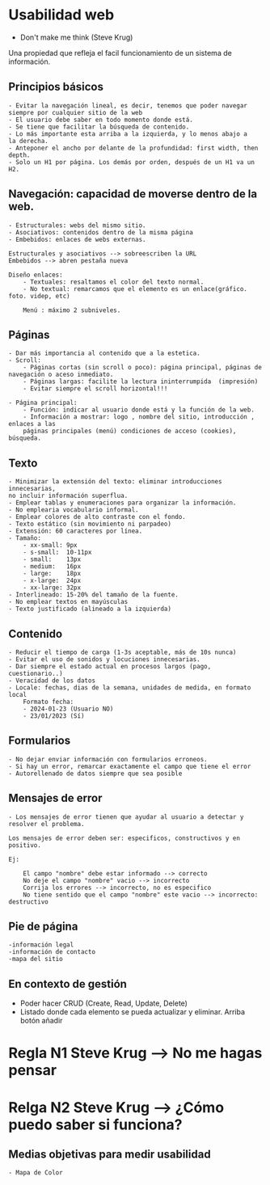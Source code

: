 # Usabilidad web

- Don't make me think (Steve Krug)

Una propiedad que refleja el  facil funcionamiento de un sistema de
información.

## Principios básicos
    - Evitar la navegación lineal, es decir, tenemos que poder navegar siempre por cualquier sitio de la web
    - El usuario debe saber en todo momento donde está. 
    - Se tiene que facilitar la búsqueda de contenido.
    - Lo más importante esta arriba a la izquierda, y lo menos abajo a 
    la derecha. 
    - Anteponer el ancho por delante de la profundidad: first width, then 
    depth.
    - Solo un H1 por página. Los demás por orden, después de un H1 va un 
    H2.


## Navegación: capacidad de moverse dentro de la web.

    - Estructurales: webs del mismo sitio.
    - Asociativos: contenidos dentro de la misma página 
    - Embebidos: enlaces de webs externas.

    Estructurales y asociativos --> sobreescriben la URL
    Embebidos --> abren pestaña nueva

    Diseño enlaces:
        - Textuales: resaltamos el color del texto normal.
        - No textual: remarcamos que el elemento es un enlace(gráfico. foto. videp, etc)

        Menú : máximo 2 subniveles.

## Páginas 

    - Dar más importancia al contenido que a la estetica.
    - Scroll:
        - Páginas cortas (sin scroll o poco): página principal, páginas de navegación o aceso inmediato.
        - Páginas largas: facilite la lectura ininterrumpida  (impresión)
        - Evitar siempre el scroll horizontal!!!

    - Página principal:
        - Función: indicar al usuario donde está y la función de la web.
        - Información a mostrar: logo , nombre del sitio, introducción , enlaces a las 
        páginas principales (menú) condiciones de acceso (cookies), búsqueda.

## Texto 

    - Minimizar la extensión del texto: eliminar introducciones innecesarias, 
    no incluir información superflua.
    - Emplear tablas y enumeraciones para organizar la información.
    - No emplearia vocabulario informal.
    - Emplear colores de alto contraste con el fondo.
    - Texto estático (sin movimiento ni parpadeo)
    - Extensión: 60 caracteres por línea.
    - Tamaño:
        - xx-small: 9px
        - s-small:  10-11px
        - small:    13px
        - medium:   16px
        - large:    18px
        - x-large:  24px
        - xx-large: 32px
    - Interlineado: 15-20% del tamaño de la fuente.
    - No emplear textos en mayúsculas
    - Texto justificado (alineado a la izquierda)

## Contenido

    - Reducir el tiempo de carga (1-3s aceptable, más de 10s nunca)
    - Evitar el uso de sonidos y locuciones innecesarias.
    - Dar siempre el estado actual en procesos largos (pago, cuestionario..)
    - Veracidad de los datos
    - Locale: fechas, dias de la semana, unidades de medida, en formato local
        Formato fecha:
        - 2024-01-23 (Usuario NO)
        - 23/01/2023 (Sí)

## Formularios

    - No dejar enviar información con formularios erroneos.
    - Si hay un error, remarcar exactamente el campo que tiene el error
    - Autorellenado de datos siempre que sea posible

## Mensajes de error

    - Los mensajes de error tienen que ayudar al usuario a detectar y resolver el problema.
    
    Los mensajes de error deben ser: especificos, constructivos y en positivo.

    Ej:

        El campo "nombre" debe estar informado --> correcto
        No deje el campo "nombre" vacio --> incorrecto
        Corrija los errores --> incorrecto, no es especifico
        No tiene sentido que el campo "nombre" este vacio --> incorrecto: destructivo

## Pie de página

    -información legal
    -información de contacto
    -mapa del sitio

## En contexto de gestión

  - Poder hacer CRUD (Create, Read, Update, Delete)
  - Listado donde cada elemento se pueda actualizar y eliminar. Arriba botón añadir

# Regla N1 Steve Krug --> No me hagas pensar
# Relga N2 Steve Krug --> ¿Cómo puedo saber si funciona?

## Medias objetivas para medir usabilidad
    - Mapa de Color